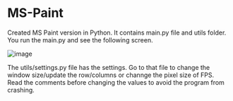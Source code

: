 # MS-Paint
Created MS Paint version in Python. It contains main.py file and utils folder. You run the main.py and see the following screen.

![image](https://user-images.githubusercontent.com/25946587/126752806-ad747161-ce8a-44c6-80ec-c2012152e13b.png)

The utils/settings.py file has the settings. Go to that file to change the window size/update the row/columns or channge the pixel size of FPS.
Read the comments before changing the values to avoid the program from crashing.
